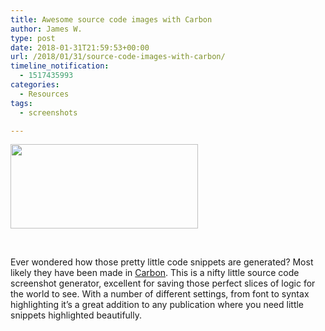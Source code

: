 ```yaml
---
title: Awesome source code images with Carbon
author: James W.
type: post
date: 2018-01-31T21:59:53+00:00
url: /2018/01/31/source-code-images-with-carbon/
timeline_notification:
  - 1517435993
categories:
  - Resources
tags:
  - screenshots

---
```

[<img class="size-medium wp-image-214 alignleft" src="https://jamesrwilliams.co.uk/blog/wp-content/uploads/2018/01/carbon-1-300x135.png" alt="" width="300" height="135" />][1]

&nbsp;

Ever wondered how those pretty little code snippets are generated? Most likely they have been made in [Carbon][2]. This is a nifty little source code screenshot generator, excellent for saving those perfect slices of logic for the world to see. With a number of different settings, from font to syntax highlighting it&#8217;s a great addition to any publication where you need little snippets highlighted beautifully.

 [1]: https://jamesrwilliams.co.uk/blog/wp-content/uploads/2018/01/carbon-1.png
 [2]: https://carbon.now.sh